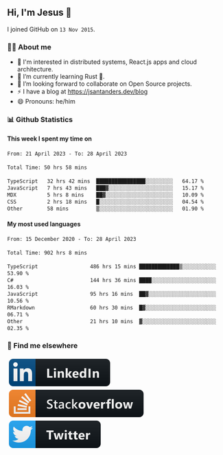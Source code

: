 ## Hi, I'm Jesus 👋

I joined GitHub on `13 Nov 2015`.

<!-- Talking about you -->

### 👨‍💻 About me

- 👦 I'm interested in distributed systems, React.js apps and cloud architecture.
- 🌱 I’m currently learning Rust 🦀.
- 👯 I’m looking forward to collaborate on Open Source projects.
- ⚡️ I have a blog at <https://jsantanders.dev/blog>
- 😄 Pronouns: he/him

### 📊 Github Statistics

#### This week I spent my time on

<!--START_SECTION:weekly-->

```text
From: 21 April 2023 - To: 28 April 2023

Total Time: 50 hrs 58 mins

TypeScript   32 hrs 42 mins  ████████████████░░░░░░░░░   64.17 %
JavaScript   7 hrs 43 mins   ███▓░░░░░░░░░░░░░░░░░░░░░   15.17 %
MDX          5 hrs 8 mins    ██▓░░░░░░░░░░░░░░░░░░░░░░   10.09 %
CSS          2 hrs 18 mins   █░░░░░░░░░░░░░░░░░░░░░░░░   04.54 %
Other        58 mins         ▒░░░░░░░░░░░░░░░░░░░░░░░░   01.90 %
```

<!--END_SECTION:weekly-->

#### My most used languages

<!--START_SECTION:alltime-->

```text
From: 15 December 2020 - To: 28 April 2023

Total Time: 902 hrs 8 mins

TypeScript                 486 hrs 15 mins █████████████▒░░░░░░░░░░░   53.90 %
C#                         144 hrs 36 mins ████░░░░░░░░░░░░░░░░░░░░░   16.03 %
JavaScript                 95 hrs 16 mins  ██▓░░░░░░░░░░░░░░░░░░░░░░   10.56 %
RMarkdown                  60 hrs 30 mins  █▓░░░░░░░░░░░░░░░░░░░░░░░   06.71 %
Other                      21 hrs 10 mins  ▓░░░░░░░░░░░░░░░░░░░░░░░░   02.35 %
```

<!--END_SECTION:alltime-->

### 📢 Find me elsewhere

<p>
  <a target="_blank" href="https://linkedin.com/in/jsantanders">
    <img src="https://github.com/jsantanders/jsantanders/blob/master/img/linkedin.svg" alt="LinkedIn" style="vertical-align:top; margin:4px">
  </a>
  
  <a target="_blank" href="https://stackoverflow.com/users/7318331/jesus-santander">
    <img src="https://github.com/jsantanders/jsantanders/blob/master/img/stackoverflow.svg" alt="StackOverflow" style="vertical-align:top; margin:4px">
  </a>
  
  <a target="_blank" href="http://twitter.com/jsantanders">
    <img src="https://github.com/jsantanders/jsantanders/blob/master/img/twitter.svg" alt="Twitter" style="vertical-align:top; margin:4px">
  </a>
</p>
